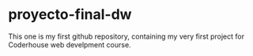 # proyecto-final-dw
This one is my first github repository, containing my very first project for Coderhouse web develpment course.
